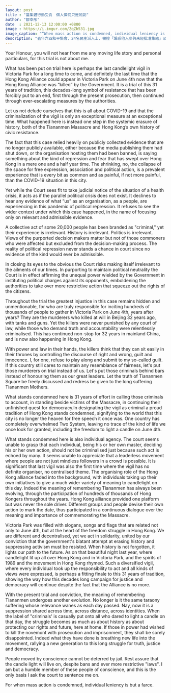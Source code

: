 ```yaml
---
layout: post
title : "當集體行動受責　個人憐憫只是鬧劇"
author: "鄒幸彤"
date  : 2021-12-13 12:00:00 +0800
image : https://i.imgur.com/ZqZb531.jpg
image_caption: "“When mass action is condemned, individual leniency is but a farce.” — Chow Hang Tung’s Mitigation Statement"
description: "去年六四和平集會，24名民主派人士，被控「煽惑他人參與未經批准集結」及「明知而參與一個未經批准集結」等罪。其中鄒幸彤今早解聘律師團隊自行陳情。她在庭上讀出英文陳情信，指今次審訊並非針對她本人，而是針對支聯會過去31年來，悼念六四的傳統。她強調，受良知驅使的人不會被牢獄嚇怕。無論法律及禁令如何嚴苛，燭光必定可以延續下去。她最後提到，自己只不過是這些有良知之人的其中一員，這也是她希望法庭判刑時考慮的唯一基礎，並指「當集體行動受到譴責，對個人憐憫只是一場鬧劇。」"
---
```


Your Honour, you will not hear from me any moving life story and personal particulars, for this trial is not about me.

<!--more-->

What has been put on trial here is perhaps the last candlelight vigil in Victoria Park for a long time to come, and definitely the last time that the Hong Kong Alliance could appear in Victoria Park on June 4th now that the Hong Kong Alliance was “killed” by the Government. It is a trial of this 31 years of tradition, this decades-long symbol of resistance that has been forcibly put to an end, first through the present prosecution, then continued through ever-escalating measures by the authorities.

Let us not delude ourselves that this is all about COVID-19 and that the criminalization of the vigil is only an exceptional measure at an exceptional time. What happened here is instead one step in the systemic erasure of history, both of the Tiananmen Massacre and Hong Kong’s own history of civic resistance.

The fact that this case relied heavily on publicly collected evidence that are no longer publicly available, either because the media publishing them had shut down, or the organisation hosting them had been banned, is saying something about the kind of repression and fear that has swept over Hong Kong in a mere one and a half year time. The shrinking, no, the collapse of the space for free expression, association and political action, is a prevalent experience that is every bit as common and as painful, if not more painful, than the COVID-19 situation in this city.

Yet while the Court sees fit to take judicial notice of the situation of a health crisis, it acts as if the parallel political crisis does not exist. It declines to hear any evidence of what “us” as an organisation, as a people, are experiencing in this pandemic of political repression. It refuses to see the wider context under which this case happened, in the name of focusing only on relevant and admissible evidence.

A collective act of some 20,000 people has been branded as "criminal," yet their experience is irrelevant. History is irrelevant. Politics is irrelevant. Views of the purported decision makers matter but not of those commoners who were affected but excluded from the decision-making process. The reality of political repression never stands a chance in court since no evidence of the kind would ever be admissible.

In closing its eyes to the obvious the Court risks making itself irrelevant to the ailments of our times. In purporting to maintain political neutrality the Court is in effect affirming the unequal power wielded by the Government in instituting political charges against its opponents, emboldening the authorities to take over more restrictive action that squeeze out the rights of the citizens.

Throughout the trial the greatest injustice in this case remains hidden and unmentionable, for who are truly responsible for inciting hundreds of thousands of people to gather in Victoria Park on June 4th, years after years? They are the murderers who killed at will in Beijing 32 years ago, with tanks and guns. Yet the killers were never punished by any court of law, while those who demand truth and accountability were relentlessly criminalised. This has continued non-stop for 32 years in mainland China, and is now also happening in Hong Kong.

With power and law in their hands, the killers think that they can sit easily in their thrones by controlling the discourse of right and wrong, guilt and innocence. I, for one, refuse to play along and submit to my so-called guilt. If this country still cares to maintain any resemblance of fairness, let's put those murderers on trial instead of us. Let's put those criminals behind bars instead of honouring them as our great leaders. Let the truth of Tiananmen Square be freely discussed and redress be given to the long suffering Tiananmen Mothers. 

What stands condemned here is 31 years of effort in calling those criminals to account, in standing beside victims of the Massacre, in continuing their unfinished quest for democracy.In designating the vigil as criminal a proud tradition of Hong Kong stands condemned, signifying to the world that this city is no longer the heaven for free speech it once was. One country has completely overwhelmed Two System, leaving no trace of the kind of life we once look for granted, including the freedom to light a candle on June 4th.

What stands condemned here is also individual agency. The court seems unable to grasp that each individual, being his or her own master, deciding his or her own action, should not be criminalised just because such act is echoed by many. It seems unable to appreciate that a leaderless movement where people are not just mindless followers in a crowd is possible. It is significant that last vigil was also the first time where the vigil has no definite organiser, no centralised theme. The organising role of the Hong Kong alliance faded into the background, with individuals taking up their own initiatives to give a much wider variety of meaning to candlelight on this day. Indeed the meaning of remembering Tiananmen has always been evolving, through the participation of hundreds of thousands of Hong Kongers throughout the years. Hong Kong alliance provided one platform but was never the sole driver. Different groups and people devise their own action to mark the date, thus participated in a continuous dialogue over the meaning and importance of commemorating the Massacre.

Victoria Park was filled with slogans, songs and flags that are related not only to June 4th, but at the heart of the freedom struggle in Hong Kong. We are different and decentralised, yet we act in solidarity, united by our conviction that the government's blatant attempt at erasing history and suppressing activism must be resisted. When history is not forgotten, it lights our path to the future. As on that beautiful night last year, where candlelight lit up all over Hong Kong and in Victoria Park, and the spirits of 1989 and the movement in Hong Kong rhymed. Such a diversified vigil, where every individual took up the responsibility to act and all kinds of views were expressed, is perhaps a fitting finale to this 31 years of tradition, showing the way how this decades long campaign for justice and democracy will continue despite the fact that the Alliance is no more.

With the present trial and conviction, the meaning of remembering Tiananmen undergoes another evolution. No longer is it the same taraony suffering whose relevance wanes as each day passed. Nay, now it is a suppression shared across time, across distance, across identities. When the label of "criminals' is casually put onto all who dared to light a candle on that day, the struggle becomes as much as about history as about protecting our rights and future, here at home. If those in power had wished to kill the novemont with prosecution and imprisonment, they shall be sorely disappointed. Indeed what they have done is breathing new life into the movement, rallying a new generation to this long struggle for truth, justice and democracy.

People moved by conscience cannot be deterred by jail. Rest assure that the candle light will live on, despite bans and ever more restrictive "laws". I am but a humble member of these people of conscience, and this is the only basis I ask the court to sentence me on. 

For when mass action is condemned, individual leniency is but a farce.

<!--END-->